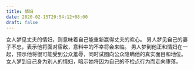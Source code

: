 ```yaml
---
title: 情妇
date: 2020-02-15T20:54:12+08:00
draft: false
---
```


女人梦见丈夫的情妇，则意味着自己能重新赢得丈夫的欢心。
男人梦见自己的妻子不忠，表示他将面对宿敌，意料中的不幸将会来临。
男人梦到他正和情妇在一起，预示他将很可能受到公众羞辱，同时试图向公众隐瞒他的真实面目和地位。
女人梦到自己身为别人的情妇，暗示她将因为自己的不检点行为而走向堕落。
